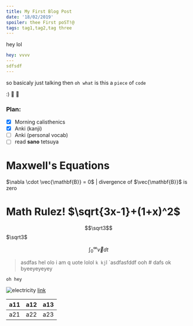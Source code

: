 ```yaml
---
title: My First Blog Post
date: '18/02/2019'
spoiler: thee First poST!@
tags: tag1,tag2,tag three
---
```

hey lol
```yaml
hey: vvvv
---
sdfsdf
---
```
so basicaly just talking then `oh what` is this a `piece` of `code`

:) :eyes: :rocket:

### Plan:
- [x] Morning calisthenics
- [x] Anki (kanji)
- [ ] Anki (personal vocab)
- [ ] read **sano** tetsuya

# Maxwell's Equations

$\nabla \cdot \vec{\mathbf{B}}  = 0$ | divergence of $\vec{\mathbf{B}}$ is zero

# Math Rulez! $\sqrt{3x-1}+(1+x)^2$
$$\sqrt3$$
$\sqrt3$

$$\int_{0}^{\infty} \vec{v}dt$$

> asdfas hel olo i  am q uote lolol `k kj`l `asdfasfddf ooh # dafs ok byeeyeyeyey

`oh hey`

![electricity](http://i.giphy.com/Gty2oDYQ1fih2.gif)
[link](http://google.com)


| a11 | a12 | a13 |
| --- | --- | --- |
| a21 | a22 | a23 |